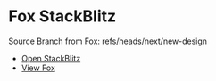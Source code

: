 # Fox StackBlitz

Source Branch from Fox: refs/heads/next/new-design

- [Open StackBlitz](https://stackblitz.com/github/assecosolutions/fox-stackblitz/tree/25737b488a437e486f51f91d1add8ee734556728?terminal=start)
- [View Fox](https://github.com/assecosolutions/fox/tree/280ac8ff8fef434dd13da1e0c60d94c08ad10f62)
